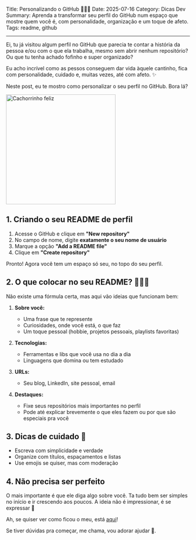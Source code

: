 Title: Personalizando o GitHub 🤌🏻💕
Date: 2025-07-16
Category: Dicas Dev
Summary: Aprenda a transformar seu perfil do GitHub num espaço que mostre quem você é, com personalidade, organização e um toque de afeto.
Tags: readme, github

---

Ei, tu já visitou algum perfil no GitHub que parecia te contar a história da pessoa e/ou com o que ela trabalha, mesmo sem abrir nenhum repositório? Ou que tu tenha achado fofinho e super organizado?

Eu acho incrível como as pessos conseguem dar vida àquele cantinho, fica com personalidade, cuidado e, muitas vezes, até com afeto. ✨

Neste post, eu te mostro como personalizar o seu perfil no GitHub. Bora lá?

<img src="{static}/images/image-3.png" alt="Cachorrinho feliz" width="300"/>


## 1. Criando o seu README de perfil 
1. Acesse o GitHub e clique em **"New repository"**
2. No campo de nome, digite **exatamente o seu nome de usuário**
3. Marque a opção **"Add a README file"**
4. Clique em **"Create repository"**

Pronto! Agora você tem um espaço só seu, no topo do seu perfil.

## 2. O que colocar no seu README? 💁‍♀️✨

Não existe uma fórmula certa, mas aqui vão ideias que funcionam bem:

1.  **Sobre você:**
  
    - Uma frase que te represente
    - Curiosidades, onde você está, o que faz
    - Um toque pessoal (hobbie, projetos pessoais, playlists favoritas)

2. **Tecnologias:**

    - Ferramentas e libs que você usa no dia a dia
    - Linguagens que domina ou tem estudado


3. **URLs:**

    - Seu blog, LinkedIn, site pessoal, email

4. **Destaques:**

    - Fixe seus repositórios mais importantes no perfil
    - Pode até explicar brevemente o que eles fazem ou por que são especiais pra você


## 3. Dicas de cuidado 🌿

- Escreva com simplicidade e verdade
- Organize com títulos, espaçamentos e listas
- Use emojis se quiser, mas com moderação

## 4. Não precisa ser perfeito 

O mais importante é que ele diga algo sobre você. Ta tudo bem ser simples no início e ir crescendo aos poucos.
A ideia não é impressionar, é se expressar 💜

Ah, se quiser ver como ficou o meu, está [aqui](https://github.com/aninhasalesp/aninhasalesp)!

Se tiver dúvidas pra começar, me chama, vou adorar ajudar 🌷.
